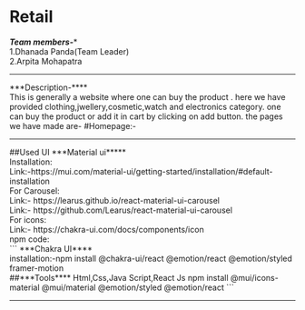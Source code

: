 # Retail
***Team members-****<br>
1.Dhanada Panda(Team Leader)<br>
2.Arpita Mohapatra
<hr>
***Description-****
<br>
This is generally a website where one can buy the product . here we have provided clothing,jwellery,cosmetic,watch and electronics category.
one can buy the product or add it in cart by clicking on add button.
the pages we have made are-
#Homepage:-












<hr>
##Used UI
***Material ui*****
<br>
Installation:<br>
Link:-https://mui.com/material-ui/getting-started/installation/#default-installation
<br>
For Carousel:<br>
Link:- https://learus.github.io/react-material-ui-carousel
<br>
Link:- https://github.com/Learus/react-material-ui-carousel
<br>
For icons:<br>
Link:- https://chakra-ui.com/docs/components/icon
<br>
npm code:<br>
```
***Chakra UI****<br>
installation:-npm install @chakra-ui/react @emotion/react @emotion/styled framer-motion<br>
##***Tools****
Html,Css,Java Script,React Js
npm install @mui/icons-material @mui/material @emotion/styled @emotion/react
```
<hr>
